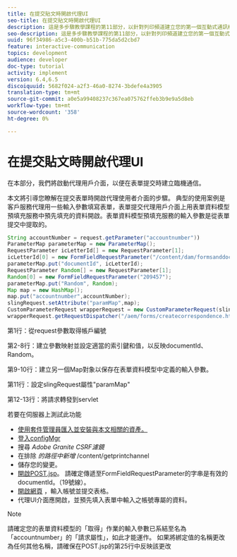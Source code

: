 ```yaml
---
title: 在提交貼文時開啟代理UI
seo-title: 在提交貼文時開啟代理UI
description: 這是多步驟教學課程的第11部分，以針對列印頻道建立您的第一個互動式通訊檔案。 在本部分，我們將啟動代理用戶介面，以便在表單提交時建立臨機通信。
seo-description: 這是多步驟教學課程的第11部分，以針對列印頻道建立您的第一個互動式通訊檔案。 在本部分，我們將啟動代理用戶介面，以便在表單提交時建立臨機通信。
uuid: 96f34986-a5c3-400b-b51b-775da5d2cbd7
feature: interactive-communication
topics: development
audience: developer
doc-type: tutorial
activity: implement
version: 6.4,6.5
discoiquuid: 5682f024-a2f3-46a0-8274-3bdefe4a3905
translation-type: tm+mt
source-git-commit: a0e5a99408237c367ea075762ffeb3b9e9a5d8eb
workflow-type: tm+mt
source-wordcount: '358'
ht-degree: 0%

---
```



# 在提交貼文時開啟代理UI

在本部分，我們將啟動代理用戶介面，以便在表單提交時建立臨機通信。

本文將引導您瞭解在提交表單時開啟代理使用者介面的步驟。 典型的使用案例是客戶服務代理用一些輸入參數填寫表單，表單提交代理用戶介面上用表單資料模型預填充服務中預先填充的資料開啟。表單資料模型預填充服務的輸入參數是從表單提交中提取的。

```java
String accountNumber = request.getParameter("accountnumber"))
ParameterMap parameterMap = new ParameterMap();
RequestParameter icLetterId[] = new RequestParameter[1];
icLetterId[0] = new FormFieldRequestParameter("/content/dam/formsanddocuments/retirementstatementprint");
parameterMap.put("documentId", icLetterId);
RequestParameter Random[] = new RequestParameter[1];
Random[0] = new FormFieldRequestParameter("209457");
parameterMap.put("Random", Random);
Map map = new HashMap();
map.put("accountnumber",accountNumber);
slingRequest.setAttribute("paramMap",map);
CustomParameterRequest wrapperRequest = new CustomParameterRequest(slingRequest,parameterMap,"GET");
wrapperRequest.getRequestDispatcher("/aem/forms/createcorrespondence.html").include(wrapperRequest, response);
```

第1行：從request參數取得帳戶編號

第2-8行：建立參數映射並設定適當的索引鍵和值，以反映documentId、Random。

第9-10行：建立另一個Map對象以保存在表單資料模型中定義的輸入參數。

第11行：設定slingRequest屬性&quot;paramMap&quot;

第12-13行：將請求轉發到servlet

若要在伺服器上測試此功能

* [使用套件管理員匯入並安裝與本文相關的資產。](assets/launch-agent-ui.zip)
* [登入configMgr](http://localhost:4502/system/console/configMgr)
* 搜尋 _Adobe Granite CSRF濾鏡_
* 在排除 _的路徑中新增_ /content/getprintchannel
* 儲存您的變更。
* [開啟POST.jsp](http://localhost:4502/apps/AEMForms/openprintchannel/POST.jsp)。 請確定傳遞至FormFieldRequestParameter的字串是有效的documentId。（19號線）。
* [開啟網頁](http://localhost:4502/content/OpenPrintChannel.html) ，輸入帳號並提交表格。
* 代理UI介面應開啟，並預先填入表單中輸入之帳號專屬的資料。

>[!NOTE]
>
>請確定您的表單資料模型的「取得」作業的輸入參數已系結至名為「accountnumber」的「請求屬性」，如此才能運作。 如果將綁定值的名稱更改為任何其他名稱，請確保在POST.jsp的第25行中反映該更改

